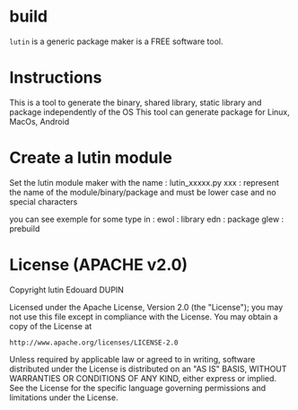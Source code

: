 build
=====

`lutin` is a generic package maker is a FREE software tool.

Instructions
============

This is a tool to generate the binary, shared library, static library and package independently of the OS
This tool can generate package for Linux, MacOs, Android


Create a lutin module
=====================

Set the lutin module maker with the name :
	lutin_xxxxx.py
	xxx : represent the name of the module/binary/package and must be lower case and no special characters

you can see exemple for some type in :
	ewol : library
	edn : package
	glew : prebuild

License (APACHE v2.0)
=====================

Copyright lutin Edouard DUPIN

Licensed under the Apache License, Version 2.0 (the "License");
you may not use this file except in compliance with the License.
You may obtain a copy of the License at

    http://www.apache.org/licenses/LICENSE-2.0

Unless required by applicable law or agreed to in writing, software
distributed under the License is distributed on an "AS IS" BASIS,
WITHOUT WARRANTIES OR CONDITIONS OF ANY KIND, either express or implied.
See the License for the specific language governing permissions and
limitations under the License.

